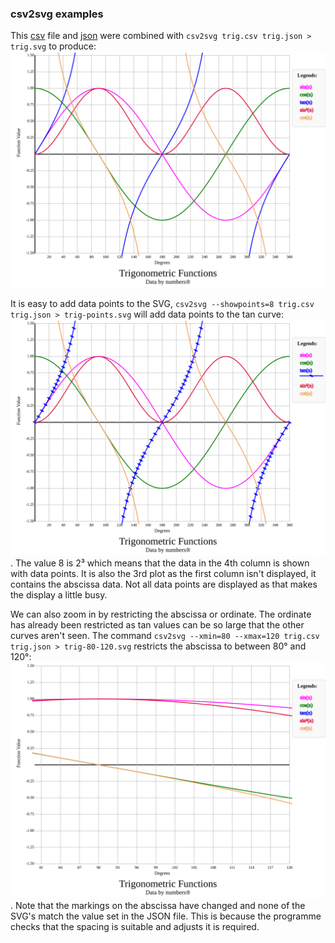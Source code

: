### csv2svg examples

This [csv](trig.csv) file and [json](trig.json) were combined with `csv2svg trig.csv trig.json > trig.svg` to produce: ![trig function values](trig.svg)

It is easy to add data points to the SVG, `csv2svg --showpoints=8 trig.csv trig.json > trig-points.svg` will add data points to the tan curve:
![trig function values](trig-points.svg).
The value 8 is 2³ which means that the data in the 4th column is shown with data points. It is also the 3rd plot as the first column isn't displayed,
it contains the abscissa data. Not all data points are displayed as that makes the display a little busy.

We can also zoom in by restricting the abscissa or ordinate. The ordinate has already been restricted as tan values can be so large that the other curves
aren't seen. The command `csv2svg --xmin=80 --xmax=120 trig.csv trig.json > trig-80-120.svg` restricts the abscissa to between 80° and 120°:
![trig function values](trig-80-120.svg). Note that the markings on the abscissa have changed and none of the SVG's match the value set in the JSON file.
This is because the programme checks that the spacing is suitable and adjusts it is required.
